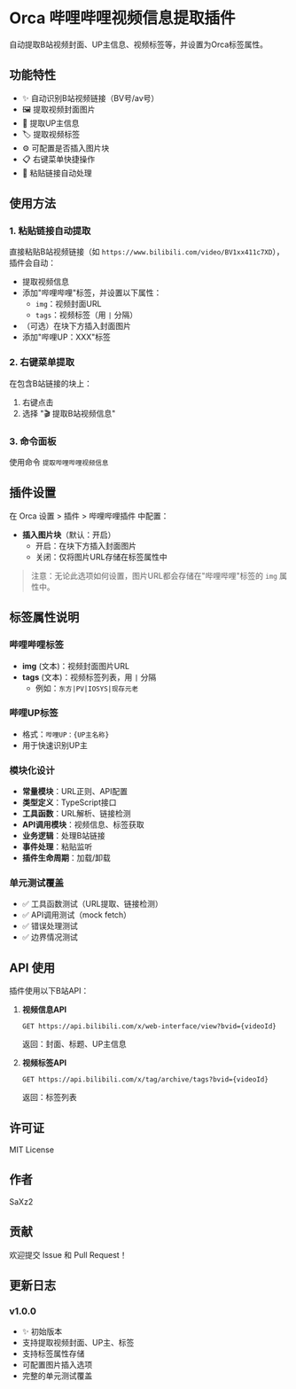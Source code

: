# Orca 哔哩哔哩视频信息提取插件

自动提取B站视频封面、UP主信息、视频标签等，并设置为Orca标签属性。

## 功能特性

- ✨ 自动识别B站视频链接（BV号/av号）
- 🖼️ 提取视频封面图片
- 👤 提取UP主信息
- 🏷️ 提取视频标签
- ⚙️ 可配置是否插入图片块
- 📋 右键菜单快捷操作
- 🎯 粘贴链接自动处理

## 使用方法

### 1. 粘贴链接自动提取

直接粘贴B站视频链接（如 `https://www.bilibili.com/video/BV1xx411c7XD`），插件会自动：
- 提取视频信息
- 添加"哔哩哔哩"标签，并设置以下属性：
  - `img`：视频封面URL
  - `tags`：视频标签（用 `|` 分隔）
- （可选）在块下方插入封面图片
- 添加"哔哩UP：XXX"标签

### 2. 右键菜单提取

在包含B站链接的块上：
1. 右键点击
2. 选择 "🎬 提取B站视频信息"

### 3. 命令面板

使用命令 `提取哔哩哔哩视频信息`

## 插件设置

在 Orca 设置 > 插件 > 哔哩哔哩插件 中配置：

- **插入图片块**（默认：开启）
  - 开启：在块下方插入封面图片
  - 关闭：仅将图片URL存储在标签属性中

> 注意：无论此选项如何设置，图片URL都会存储在"哔哩哔哩"标签的 `img` 属性中。

## 标签属性说明

### 哔哩哔哩标签

- **img** (文本)：视频封面图片URL
- **tags** (文本)：视频标签列表，用 `|` 分隔
  - 例如：`东方|PV|IOSYS|现存元老`

### 哔哩UP标签

- 格式：`哔哩UP：{UP主名称}`
- 用于快速识别UP主


### 模块化设计

- **常量模块**：URL正则、API配置
- **类型定义**：TypeScript接口
- **工具函数**：URL解析、链接检测
- **API调用模块**：视频信息、标签获取
- **业务逻辑**：处理B站链接
- **事件处理**：粘贴监听
- **插件生命周期**：加载/卸载

### 单元测试覆盖

- ✅ 工具函数测试（URL提取、链接检测）
- ✅ API调用测试（mock fetch）
- ✅ 错误处理测试
- ✅ 边界情况测试

## API 使用

插件使用以下B站API：

1. **视频信息API**
   ```
   GET https://api.bilibili.com/x/web-interface/view?bvid={videoId}
   ```
   返回：封面、标题、UP主信息

2. **视频标签API**
   ```
   GET https://api.bilibili.com/x/tag/archive/tags?bvid={videoId}
   ```
   返回：标签列表

## 许可证

MIT License

## 作者

SaXz2

## 贡献

欢迎提交 Issue 和 Pull Request！

## 更新日志

### v1.0.0

- ✨ 初始版本
- 支持提取视频封面、UP主、标签
- 支持标签属性存储
- 可配置图片插入选项
- 完整的单元测试覆盖